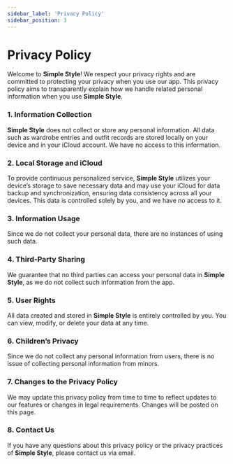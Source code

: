 ```yaml
---
sidebar_label: 'Privacy Policy'
sidebar_position: 3
---
```


# Privacy Policy

Welcome to **Simple Style**! We respect your privacy rights and are committed to protecting your privacy when you use our app. This privacy policy aims to transparently explain how we handle related personal information when you use **Simple Style**.

### 1. Information Collection

**Simple Style** does not collect or store any personal information. All data such as wardrobe entries and outfit records are stored locally on your device and in your iCloud account. We have no access to this information.

### 2. Local Storage and iCloud

To provide continuous personalized service, **Simple Style** utilizes your device’s storage to save necessary data and may use your iCloud for data backup and synchronization, ensuring data consistency across all your devices. This data is controlled solely by you, and we have no access to it.

### 3. Information Usage

Since we do not collect your personal data, there are no instances of using such data.

### 4. Third-Party Sharing

We guarantee that no third parties can access your personal data in **Simple Style**, as we do not collect such information from the app.

### 5. User Rights

All data created and stored in **Simple Style** is entirely controlled by you. You can view, modify, or delete your data at any time.

### 6. Children’s Privacy

Since we do not collect any personal information from users, there is no issue of collecting personal information from minors.

### 7. Changes to the Privacy Policy

We may update this privacy policy from time to time to reflect updates to our features or changes in legal requirements. Changes will be posted on this page.

### 8. Contact Us

If you have any questions about this privacy policy or the privacy practices of **Simple Style**, please contact us via email.
